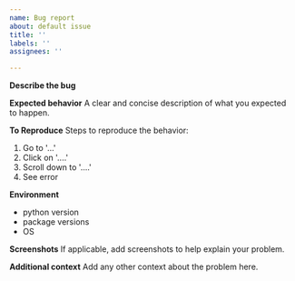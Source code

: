 ```yaml
---
name: Bug report
about: default issue
title: ''
labels: ''
assignees: ''

---
```


**Describe the bug**

**Expected behavior**
A clear and concise description of what you expected to happen.

**To Reproduce**
Steps to reproduce the behavior:
1. Go to '...'
2. Click on '....'
3. Scroll down to '....'
4. See error

**Environment**
- python version
- package versions
- OS

**Screenshots**
If applicable, add screenshots to help explain your problem.

**Additional context**
Add any other context about the problem here.
